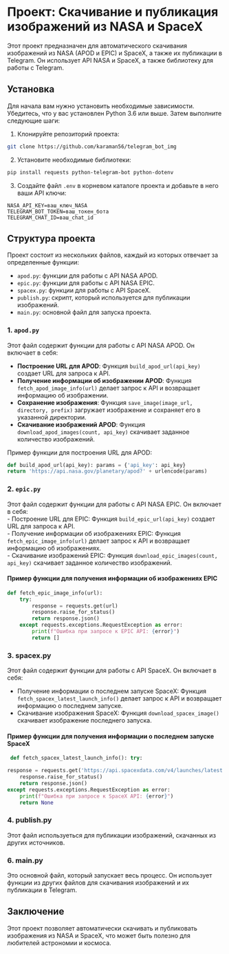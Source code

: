 

# Проект: Скачивание и публикация изображений из NASA и SpaceX

Этот проект предназначен для автоматического скачивания изображений из NASA (APOD и EPIC) и SpaceX, а также их публикации в Telegram. Он использует API NASA и SpaceX, а также библиотеку для работы с Telegram.

## Установка

Для начала вам нужно установить необходимые зависимости. Убедитесь, что у вас установлен Python 3.6 или выше. Затем выполните следующие шаги:

1. Клонируйте репозиторий проекта:

```bash
git clone https://github.com/karaman56/telegram_bot_img
```

2. Установите необходимые библиотеки:

```bash
pip install requests python-telegram-bot python-dotenv
```

3. Создайте файл `.env` в корневом каталоге проекта и добавьте в него ваши API ключи:

```plaintext
NASA_API_KEY=ваш_ключ_NASA
TELEGRAM_BOT_TOKEN=ваш_токен_бота
TELEGRAM_CHAT_ID=ваш_chat_id
```

## Структура проекта

Проект состоит из нескольких файлов, каждый из которых отвечает за определенные функции:

- `apod.py`: функции для работы с API NASA APOD.
- `epic.py`: функции для работы с API NASA EPIC.
- `spacex.py`: функции для работы с API SpaceX.
- `publish.py`: скрипт, который используется  для публикации изображений.
- `main.py`: основной файл для запуска проекта.

### 1. `apod.py`

Этот файл содержит функции для работы с API NASA APOD. Он включает в себя:

- **Построение URL для APOD**: Функция `build_apod_url(api_key)` создает URL для запроса к API.
- **Получение информации об изображении APOD**: Функция `fetch_apod_image_info(url)` делает запрос к API и возвращает информацию об изображении.
- **Сохранение изображения**: Функция `save_image(image_url, directory, prefix)` загружает изображение и сохраняет его в указанной директории.
- **Скачивание изображений APOD**: Функция `download_apod_images(count, api_key)` скачивает заданное количество изображений.

Пример функции для построения URL для APOD:

```python
def build_apod_url(api_key): params = {'api_key': api_key}
return 'https://api.nasa.gov/planetary/apod?' + urlencode(params)
```

### 2. `epic.py`
Этот файл содержит функции для работы с API NASA EPIC. Он включает в себя:
<br>- Построение URL для EPIC: Функция `build_epic_url(api_key)` создает URL для запроса к API. 
<br>- Получение информации об изображениях EPIC: Функция `fetch_epic_image_info(url)` делает запрос к API и возвращает информацию об изображениях. 
<br>- Скачивание изображений EPIC: Функция `download_epic_images(count, api_key)` скачивает заданное количество изображений.

#### Пример функции для получения информации об изображениях EPIC
```python
def fetch_epic_image_info(url):
    try:
        response = requests.get(url)
        response.raise_for_status()
        return response.json()
    except requests.exceptions.RequestException as error:
        print(f"Ошибка при запросе к EPIC API: {error}")
        return []
```
        
### 3. spacex.py

Этот файл содержит функции для работы с API SpaceX. Он включает в себя:

- Получение информации о последнем запуске SpaceX: Функция `fetch_spacex_latest_launch_info()` делает запрос к API и возвращает информацию о последнем запуске.
- Скачивание изображения SpaceX: Функция `download_spacex_image()` скачивает изображение последнего запуска.

#### Пример функции для получения информации о последнем запуске SpaceX
```python
 def fetch_spacex_latest_launch_info(): try:

response = requests.get('https://api.spacexdata.com/v4/launches/latest')
    response.raise_for_status()
    return response.json()
except requests.exceptions.RequestException as error:
    print(f"Ошибка при запросе к SpaceX API: {error}")
    return None
```

### 4. publish.py

Этот файл используеться для публикации изображений, скачанных из других источников.

### 6. main.py

Это основной файл, который запускает весь процесс. Он использует функции из других файлов для скачивания изображений и их публикации в Telegram.


## Заключение

Этот проект позволяет автоматически скачивать и публиковать изображения из NASA и SpaceX, что может быть полезно для любителей астрономии и космоса. 


        
        










